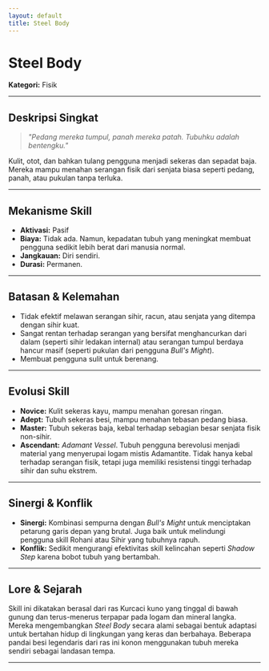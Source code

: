 ```yaml
---
layout: default
title: Steel Body
---
```

# Steel Body

**Kategori:** Fisik

---

## Deskripsi Singkat
> *"Pedang mereka tumpul, panah mereka patah. Tubuhku adalah bentengku."*

Kulit, otot, dan bahkan tulang pengguna menjadi sekeras dan sepadat baja. Mereka mampu menahan serangan fisik dari senjata biasa seperti pedang, panah, atau pukulan tanpa terluka.

---

## Mekanisme Skill
*   **Aktivasi:** Pasif
*   **Biaya:** Tidak ada. Namun, kepadatan tubuh yang meningkat membuat pengguna sedikit lebih berat dari manusia normal.
*   **Jangkauan:** Diri sendiri.
*   **Durasi:** Permanen.

---

## Batasan & Kelemahan
*   Tidak efektif melawan serangan sihir, racun, atau senjata yang ditempa dengan sihir kuat.
*   Sangat rentan terhadap serangan yang bersifat menghancurkan dari dalam (seperti sihir ledakan internal) atau serangan tumpul berdaya hancur masif (seperti pukulan dari pengguna *Bull's Might*).
*   Membuat pengguna sulit untuk berenang.

---

## Evolusi Skill
*   **Novice:** Kulit sekeras kayu, mampu menahan goresan ringan.
*   **Adept:** Tubuh sekeras besi, mampu menahan tebasan pedang biasa.
*   **Master:** Tubuh sekeras baja, kebal terhadap sebagian besar senjata fisik non-sihir.
*   **Ascendant:** *Adamant Vessel*. Tubuh pengguna berevolusi menjadi material yang menyerupai logam mistis Adamantite. Tidak hanya kebal terhadap serangan fisik, tetapi juga memiliki resistensi tinggi terhadap sihir dan suhu ekstrem.

---

## Sinergi & Konflik
*   **Sinergi:** Kombinasi sempurna dengan *Bull's Might* untuk menciptakan petarung garis depan yang brutal. Juga baik untuk melindungi pengguna skill Rohani atau Sihir yang tubuhnya rapuh.
*   **Konflik:** Sedikit mengurangi efektivitas skill kelincahan seperti *Shadow Step* karena bobot tubuh yang bertambah.

---

## Lore & Sejarah
Skill ini dikatakan berasal dari ras Kurcaci kuno yang tinggal di bawah gunung dan terus-menerus terpapar pada logam dan mineral langka. Mereka mengembangkan *Steel Body* secara alami sebagai bentuk adaptasi untuk bertahan hidup di lingkungan yang keras dan berbahaya. Beberapa pandai besi legendaris dari ras ini konon menggunakan tubuh mereka sendiri sebagai landasan tempa.

---
